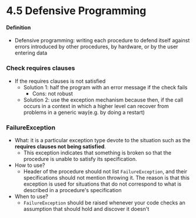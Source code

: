 4.5 Defensive Programming
==========

#### Definition
- Defensive programming: writing each procedure to defend itself against errors introduced by other procedures, by hardware, or by the user entering data

### Check requires clauses
- If the requires clauses is not satisfied
	- Solution 1: half the program with an error message if the check fails
		- Cons: not robust
	- Solution 2: use the exception mechanism because then, if the call occurs in a context in which a higher level can recover from problems in a generic way(e.g. by doing a restart)
	
### FailureException
- What: it is a particular exception type devote to the situation such as the **requires clauses not being satisfied**.
	- This exception indicates that something is broken so that the procedure is unable to satisfy its specification.
- How to use?
	- Header of the procedure should not list `FailureException`, and their specifications should not mention throwing it. The reason is that this exception is used for situations that do not correspond to what is described in a procedure's specification
- When to use?
	- `FailureException` should be raised whenever your code checks an assumption that should hold and discover it doesn't
	
	